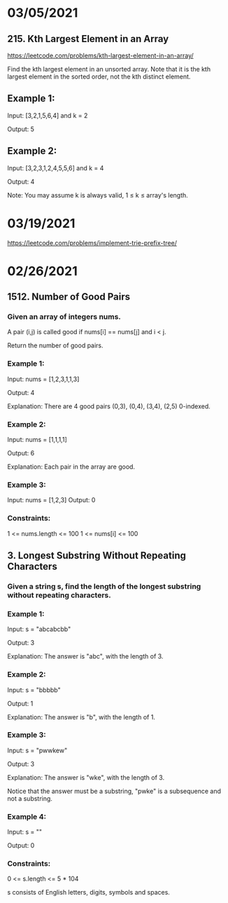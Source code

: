 

# 03/05/2021

## 215. Kth Largest Element in an Array
https://leetcode.com/problems/kth-largest-element-in-an-array/

Find the kth largest element in an unsorted array. Note that it is the kth largest element in the sorted order, not the kth distinct element.

## Example 1:

Input: [3,2,1,5,6,4] and k = 2

Output: 5

## Example 2:

Input: [3,2,3,1,2,4,5,5,6] and k = 4

Output: 4

Note: You may assume k is always valid, 1 ≤ k ≤ array's length.


# 03/19/2021

https://leetcode.com/problems/implement-trie-prefix-tree/

# 02/26/2021

## 1512. Number of Good Pairs

### Given an array of integers nums.

A pair (i,j) is called good if nums[i] == nums[j] and i < j.

Return the number of good pairs.


### Example 1:

Input: nums = [1,2,3,1,1,3]

Output: 4

Explanation: There are 4 good pairs (0,3), (0,4), (3,4), (2,5) 0-indexed.

### Example 2:

Input: nums = [1,1,1,1]

Output: 6

Explanation: Each pair in the array are good.

### Example 3:

Input: nums = [1,2,3]
Output: 0
 

### Constraints:

1 <= nums.length <= 100
1 <= nums[i] <= 100



## 3. Longest Substring Without Repeating Characters

### Given a string s, find the length of the longest substring without repeating characters.

 

### Example 1:

Input: s = "abcabcbb"

Output: 3

Explanation: The answer is "abc", with the length of 3.

### Example 2:

Input: s = "bbbbb"

Output: 1

Explanation: The answer is "b", with the length of 1.

### Example 3:

Input: s = "pwwkew"

Output: 3

Explanation: The answer is "wke", with the length of 3.

Notice that the answer must be a substring, "pwke" is a subsequence and not a substring.

### Example 4:

Input: s = ""

Output: 0
 

### Constraints:

0 <= s.length <= 5 * 104

s consists of English letters, digits, symbols and spaces.


